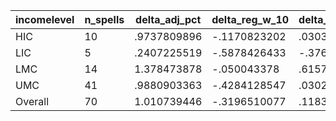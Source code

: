 incomelevel|n_spells|delta_adj_pct|delta_reg_w_10|delta_reg_w_20|delta_reg_w_30|delta_reg_w_40|delta_reg_w_50|delta_reg_w_60|delta_reg_w_70|delta_reg_w_80|delta_reg_w_90
---|---|---|---|---|---|---|---|---|---|---|---
HIC|10|.9737809896|-.1170823202|.0303592682|.4615398347|.4894169271|.5318005085|.5741840601|.6325149536|.6788892746|3.339704037
LIC|5|.2407225519|-.5878426433|-.376334995|-.1648273468|-.1247884184|-.0847494975|.0137154683|.1121804342|1.020516157|1.928851843
LMC|14|1.378473878|-.050043378|.6157662272|.8876209259|.9247283936|1.097979426|1.250891089|1.907785177|2.722119093|3.553827763
UMC|41|.9880903363|-.4284128547|.0302852634|.2364507467|.5804069638|.8552856445|1.079627514|1.509055614|2.138032198|2.494049072
Overall|70|1.010739446|-.3196510077|.1183477268|.3701776564|.5859015584|.790466845|.9655374289|1.363804579|1.966578007|2.786441326
